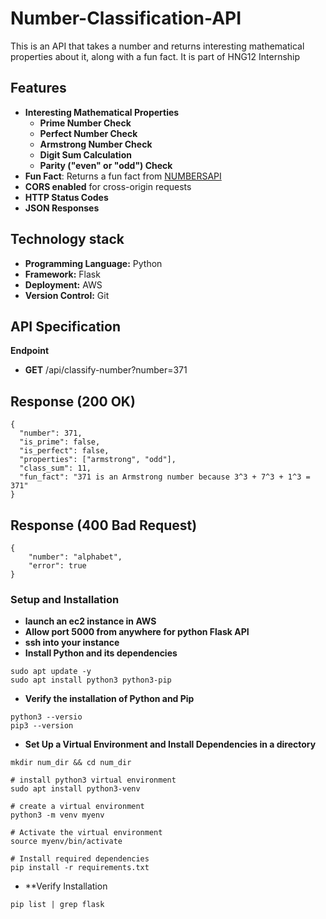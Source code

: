 # Number-Classification-API
This is an API that takes a number and returns interesting mathematical properties about it, along with a fun fact. It is part of HNG12 Internship

## Features
- **Interesting Mathematical Properties**
    - **Prime Number Check**
    - **Perfect Number Check**
    - **Armstrong Number Check**
    - **Digit Sum Calculation**
    - **Parity ("even" or "odd") Check**
- **Fun Fact**: Returns a fun fact from [NUMBERSAPI](http://numbersapi.com/#42)
- **CORS enabled** for cross-origin requests
-  **HTTP Status Codes**
-  **JSON Responses**

## Technology stack
- **Programming Language:** Python
-  **Framework:** Flask
-  **Deployment:** AWS
-   **Version Control:** Git
   
## API Specification
**Endpoint**
- **GET** <your-url>/api/classify-number?number=371
## Response (200 OK)
```
{
  "number": 371,
  "is_prime": false,
  "is_perfect": false,
  "properties": ["armstrong", "odd"],
  "class_sum": 11,
  "fun_fact": "371 is an Armstrong number because 3^3 + 7^3 + 1^3 = 371"
}
```
## Response (400 Bad Request)
```
{
    "number": "alphabet",
    "error": true
}
```

### Setup and Installation
- **launch an ec2 instance in AWS**
- **Allow port 5000 from anywhere for python Flask API**
- **ssh into your instance**
- **Install Python and its dependencies**
```
sudo apt update -y
sudo apt install python3 python3-pip
```
- **Verify the installation of Python and Pip**
```
python3 --versio
pip3 --version
```
- **Set Up a Virtual Environment and Install Dependencies in a directory**
```
mkdir num_dir && cd num_dir

# install python3 virtual environment
sudo apt install python3-venv

# create a virtual environment
python3 -m venv myenv

# Activate the virtual environment
source myenv/bin/activate

# Install required dependencies
pip install -r requirements.txt
```

- **Verify Installation
```
pip list | grep flask
 ```

